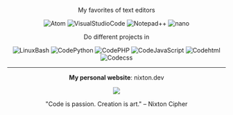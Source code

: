 <p align="center">My favorites of text editors</p>

<div align="center">
  
![Atom](https://badgen.net/badge/Editor/Atom)
![VisualStudioCode](https://badgen.net/badge/Editor/VisualSCode)
![Notepad++](https://badgen.net/badge/Editor/Notepad++)
![nano](https://badgen.net/badge/Editor/Nano)

</div>

<p align="center">Do different projects in</p>

<div align="center">
  
![LinuxBash](https://badgen.net/badge/Linux/Bash)
![CodePython](https://badgen.net/badge/Code/Python)
![CodePHP](https://badgen.net/badge/Code/PHP)
![CodeJavaScript](https://badgen.net/badge/Code/JavaScript)
![Codehtml](https://badgen.net/badge/Code/html)
![Codecss](https://badgen.net/badge/Code/css)

</div>

<hr>
<p align="center"><b>My personal website</b>: nixton.dev</p>
<div align="center">
<img src="https://icloudsecurity.github.io/img-Createdbyalexander/logo.jpg">
</div>

<p align="center">"Code is passion. Creation is art." – Nixton Cipher</p>
